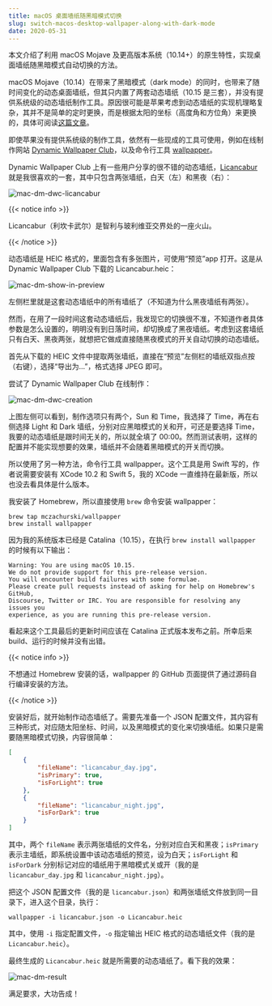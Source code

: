```yaml
---
title: macOS 桌面墙纸随黑暗模式切换
slug: switch-macos-desktop-wallpaper-along-with-dark-mode
date: 2020-05-31
---
```


本文介绍了利用 macOS Mojave 及更高版本系统（10.14+）的原生特性，实现桌面墙纸随黑暗模式自动切换的方法。

<!--more-->

macOS Mojave（10.14）在带来了黑暗模式（dark mode）的同时，也带来了随时间变化的动态桌面墙纸，但其只内置了两套动态墙纸（10.15 是三套），并没有提供系统级的动态墙纸制作工具。原因很可能是苹果考虑到动态墙纸的实现机理略复杂，其并不是简单的定时更换，而是根据太阳的坐标（高度角和方位角）来更换的，具体可阅读[这篇文章](https://sspai.com/post/47390)。

即使苹果没有提供系统级的制作工具，依然有一些现成的工具可使用，例如在线制作网站 [Dynamic Wallpaper Club](https://dynamicwallpaper.club)，以及命令行工具 [wallpapper](https://github.com/mczachurski/wallpapper)。

Dynamic Wallpaper Club 上有一些用户分享的很不错的动态墙纸，[Licancabur](https://dynamicwallpaper.club/wallpaper/rzeg18a2re) 就是我很喜欢的一套，其中只包含两张墙纸，白天（左）和黑夜（右）：

![mac-dm-dwc-licancabur](https://image.zacjact1568.com/post/mac-dm-dwc-licancabur.jpg&post)

{{< notice info >}}

Licancabur（利坎卡武尔）是智利与玻利维亚交界处的一座火山。

{{< /notice >}}

动态墙纸是 HEIC 格式的，里面包含有多张图片，可使用“预览”app 打开。这是从 Dynamic Wallpaper Club 下载的 Licancabur.heic：

![mac-dm-show-in-preview](https://image.zacjact1568.com/post/mac-dm-show-in-preview.jpg&post)

左侧栏里就是这套动态墙纸中的所有墙纸了（不知道为什么黑夜墙纸有两张）。

然而，在用了一段时间这套动态墙纸后，我发现它的切换很不准，不知道作者具体参数是怎么设置的，明明没有到日落时间，却切换成了黑夜墙纸。考虑到这套墙纸只有白天、黑夜两张，就想把它做成直接随黑夜模式的开关自动切换的动态墙纸。

首先从下载的 HEIC 文件中提取两张墙纸，直接在“预览”左侧栏的墙纸双指点按（右键），选择“导出为...”，格式选择 JPEG 即可。

尝试了 Dynamic Wallpaper Club 在线制作：

![mac-dm-dwc-creation](https://image.zacjact1568.com/post/mac-dm-dwc-creation.jpg&post)

上图左侧可以看到，制作选项只有两个，Sun 和 Time，我选择了 Time，再在右侧选择 Light 和 Dark 墙纸，分别对应黑暗模式的关和开，可还是要选择 Time，我要的动态墙纸是跟时间无关的，所以就全填了 00:00。然而测试表明，这样的配置并不能实现想要的效果，墙纸并不会随着黑暗模式的开关而切换。

所以使用了另一种方法，命令行工具 wallpapper。这个工具是用 Swift 写的，作者说需要安装有 XCode 10.2 和 Swift 5，我的 XCode 一直维持在最新版，所以也没去看具体是什么版本。

我安装了 Homebrew，所以直接使用 `brew` 命令安装 wallpapper：

```
brew tap mczachurski/wallpapper
brew install wallpapper
```

因为我的系统版本已经是 Catalina（10.15），在执行 `brew install wallpapper` 的时候有以下输出：

```
Warning: You are using macOS 10.15.
We do not provide support for this pre-release version.
You will encounter build failures with some formulae.
Please create pull requests instead of asking for help on Homebrew's GitHub,
Discourse, Twitter or IRC. You are responsible for resolving any issues you
experience, as you are running this pre-release version.
```

看起来这个工具最后的更新时间应该在 Catalina 正式版本发布之前。所幸后来 build、运行的时候并没有出错。

{{< notice info >}}

不想通过 Homebrew 安装的话，wallpapper 的 GitHub 页面提供了通过源码自行编译安装的方法。

{{< /notice >}}

安装好后，就开始制作动态墙纸了。需要先准备一个 JSON 配置文件，其内容有三种形式，对应随太阳坐标、时间，以及黑暗模式的变化来切换墙纸。如果只是需要随黑暗模式切换，内容很简单：

```json
[
    {
        "fileName": "licancabur_day.jpg",
        "isPrimary": true,
        "isForLight": true
    },
    {
        "fileName": "licancabur_night.jpg",
        "isForDark": true
    }
]
```

其中，两个 `fileName` 表示两张墙纸的文件名，分别对应白天和黑夜；`isPrimary` 表示主墙纸，即系统设置中该动态墙纸的预览，设为白天；`isForLight` 和 `isForDark` 分别标记对应的墙纸用于黑暗模式关或开（我的是 `licancabur_day.jpg` 和 `licancabur_night.jpg`）。

把这个 JSON 配置文件（我的是 `licancabur.json`）和两张墙纸文件放到同一目录下，进入这个目录，执行：

```
wallpapper -i licancabur.json -o Licancabur.heic
```

其中，使用 `-i` 指定配置文件，`-o` 指定输出 HEIC 格式的动态墙纸文件（我的是 `Licancabur.heic`）。

最终生成的 `Licancabur.heic` 就是所需要的动态墙纸了。看下我的效果：

![mac-dm-result](https://image.zacjact1568.com/post/mac-dm-result.gif)

满足要求，大功告成！